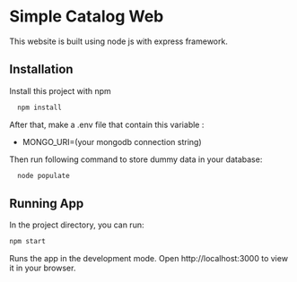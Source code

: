 
# Simple Catalog Web

This website is built using node js with express framework.


## Installation

Install this project with npm

```bash
  npm install
```

After that, make a .env file that contain this variable :
- MONGO_URI=(your mongodb connection string) 

Then run following command to store dummy data in your database:
```bash
  node populate
```
    
## Running App

In the project directory, you can run:

```bash
npm start
```
Runs the app in the development mode.
Open http://localhost:3000 to view it in your browser.




